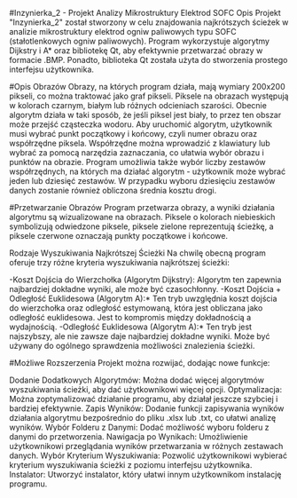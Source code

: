 #Inzynierka_2 - Projekt Analizy Mikrostruktury Elektrod SOFC
Opis
Projekt "Inzynierka_2" został stworzony w celu znajdowania najkrótszych ścieżek w analizie mikrostruktury elektrod ogniw paliwowych typu SOFC (stałotlenkowych ogniw paliwowych). Program wykorzystuje algorytmy Dijkstry i A* oraz bibliotekę Qt, aby efektywnie przetwarzać obrazy w formacie .BMP. Ponadto, biblioteka Qt została użyta do stworzenia prostego interfejsu użytkownika.

#Opis Obrazów
Obrazy, na których program działa, mają wymiary 200x200 pikseli, co można traktować jako graf pikseli. Piksele na obrazach występują w kolorach czarnym, białym lub różnych odcieniach szarości. Obecnie algorytm działa w taki sposób, że jeśli piksel jest biały, to przez ten obszar może przejść cząsteczka wodoru. Aby uruchomić algorytm, użytkownik musi wybrać punkt początkowy i końcowy, czyli numer obrazu oraz współrzędne piksela. Współrzędne można wprowadzić z klawiatury lub wybrać za pomocą narzędzia zaznaczania, co ułatwia wybór obrazu i punktów na obrazie. Program umożliwia także wybór liczby zestawów współrzędnych, na których ma działać algorytm - użytkownik może wybrać jeden lub dziesięć zestawów. W przypadku wyboru dziesięciu zestawów danych zostanie również obliczona średnia kosztu drogi.

#Przetwarzanie Obrazów
Program przetwarza obrazy, a wyniki działania algorytmu są wizualizowane na obrazach. Piksele o kolorach niebieskich symbolizują odwiedzone piksele, piksele zielone reprezentują ścieżkę, a piksele czerwone oznaczają punkty początkowe i końcowe.

Rodzaje Wyszukiwania Najkrótszej Ścieżki
Na chwilę obecną program oferuje trzy różne kryteria wyszukiwania najkrótszej ścieżki:

-Koszt Dojścia do Wierzchołka (Algorytm Dijkstry): Algorytm ten zapewnia najbardziej dokładne wyniki, ale może być czasochłonny.
-Koszt Dojścia + Odległość Euklidesowa (Algorytm A):* Ten tryb uwzględnia koszt dojścia do wierzchołka oraz odległość estymowaną, która jest obliczana jako odległość euklidesowa. Jest to kompromis między dokładnością a wydajnością.
-Odległość Euklidesowa (Algorytm A):* Ten tryb jest najszybszy, ale nie zawsze daje najbardziej dokładne wyniki. Może być używany do ogólnego sprawdzenia możliwości znalezienia ścieżki.

#Możliwe Rozszerzenia
Projekt można rozwijać, dodając nowe funkcje:

Dodanie Dodatkowych Algorytmów: Można dodać więcej algorytmów wyszukiwania ścieżki, aby dać użytkownikowi więcej opcji.
Optymalizacja: Można zoptymalizować działanie programu, aby działał jeszcze szybciej i bardziej efektywnie.
Zapis Wyników: Dodanie funkcji zapisywania wyników działania algorytmu bezpośrednio do pliku .xlsx lub .txt, co ułatwi analizę wyników.
Wybór Folderu z Danymi: Dodać możliwość wyboru folderu z danymi do przetworzenia.
Nawigacja po Wynikach: Umożliwienie użytkownikowi przeglądania wyników przetwarzania w różnych zestawach danych.
Wybór Kryterium Wyszukiwania: Pozwolić użytkownikowi wybierać kryterium wyszukiwania ścieżki z poziomu interfejsu użytkownika.
Instalator: Utworzyć instalator, który ułatwi innym użytkownikom instalację programu.
